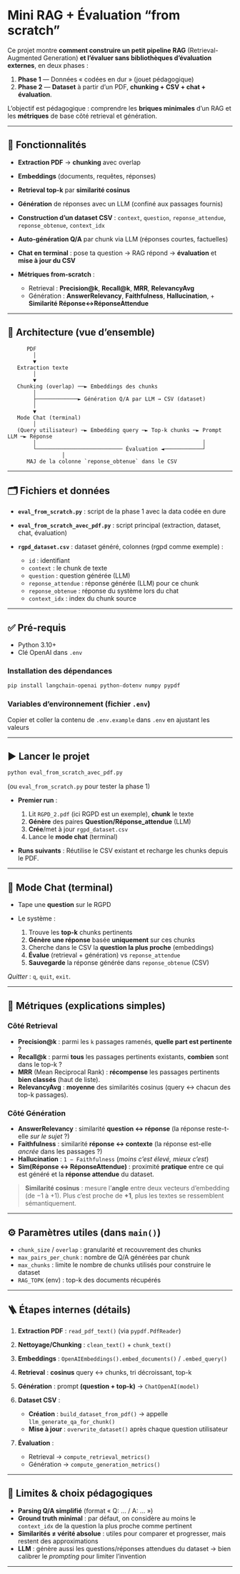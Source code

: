 # Mini RAG + Évaluation “from scratch”

Ce projet montre **comment construire un petit pipeline RAG** (Retrieval-Augmented Generation) **et l’évaluer sans bibliothèques d’évaluation externes**, en deux phases :

1. **Phase 1** — Données « codées en dur » (jouet pédagogique)
2. **Phase 2** — **Dataset** à partir d’un PDF, **chunking + CSV + chat + évaluation**.

L’objectif est pédagogique : comprendre les **briques minimales** d’un RAG et les **métriques** de base côté retrieval et génération.

---

## 🔧 Fonctionnalités

* **Extraction PDF** → **chunking** avec overlap
* **Embeddings** (documents, requêtes, réponses)
* **Retrieval top-k** par **similarité cosinus**
* **Génération** de réponses avec un LLM (confiné aux passages fournis)
* **Construction d’un dataset CSV** : `context`, `question`, `reponse_attendue`, `reponse_obtenue`, `context_idx`
* **Auto-génération Q/A** par chunk via LLM (réponses courtes, factuelles)
* **Chat en terminal** : pose ta question → RAG répond → **évaluation** et **mise à jour du CSV**
* **Métriques from-scratch** :

  * Retrieval : **Precision\@k**, **Recall\@k**, **MRR**, **RelevancyAvg**
  * Génération : **AnswerRelevancy**, **Faithfulness**, **Hallucination**, + **Similarité Réponse↔RéponseAttendue**

---

## 🧱 Architecture (vue d’ensemble)

```
      PDF
        │
        ▼
   Extraction texte
        │
        ▼
   Chunking (overlap) ──► Embeddings des chunks
        │
        ├─────────────► Génération Q/A par LLM → CSV (dataset)
        │
        ▼
   Mode Chat (terminal)
        │
   (Query utilisateur) ─► Embedding query ─► Top-k chunks ─► Prompt LLM ─► Réponse
        │                                                    │
        └─────────────────────────── Évaluation ◄────────────┘
                 │
      MAJ de la colonne `reponse_obtenue` dans le CSV
```

---

## 🗂️ Fichiers et données

* **`eval_from_scratch.py`** : script de la phase 1 avec la data codée en dure
* **`eval_from_scratch_avec_pdf.py`** : script principal (extraction, dataset, chat, évaluation)
* **`rgpd_dataset.csv`** : dataset généré, colonnes (rgpd comme exemple) :

  * `id` : identifiant
  * `context` : le chunk de texte
  * `question` : question générée (LLM)
  * `reponse_attendue` : réponse générée (LLM) pour ce chunk
  * `reponse_obtenue` : réponse du système lors du chat
  * `context_idx` : index du chunk source

---

## ✅ Pré-requis

* Python 3.10+
* Clé OpenAI dans `.env`

### Installation des dépendances

```bash
pip install langchain-openai python-dotenv numpy pypdf
```

### Variables d’environnement (fichier `.env`)

Copier et coller la contenu de `.env.example` dans `.env` en ajustant les valeurs

---

## ▶️ Lancer le projet

```bash
python eval_from_scratch_avec_pdf.py
```
(ou `eval_from_scratch.py` pour tester la phase 1)

* **Premier run** :

  1. Lit `RGPD_2.pdf` (ici RGPD est un exemple), **chunk** le texte
  2. **Génère** des paires **Question/Réponse\_attendue** (LLM)
  3. **Crée**/met à jour `rgpd_dataset.csv`
  4. Lance le **mode chat** (terminal)

* **Runs suivants** :
  Réutilise le CSV existant et recharge les chunks depuis le PDF.

---

## 🤖 Mode Chat (terminal)

* Tape une **question** sur le RGPD
* Le système :

  1. Trouve les **top-k** chunks pertinents
  2. **Génère une réponse** basée **uniquement** sur ces chunks
  3. Cherche dans le CSV la **question la plus proche** (embeddings)
  4. **Évalue** (retrieval + génération) vs `reponse_attendue`
  5. **Sauvegarde** la réponse générée dans `reponse_obtenue` (CSV)

*Quitter* : `q`, `quit`, `exit`.

---

## 📏 Métriques (explications simples)

### Côté **Retrieval**

* **Precision\@k** : parmi les `k` passages ramenés, **quelle part est pertinente** ?
* **Recall\@k** : parmi **tous** les passages pertinents existants, **combien** sont dans le top-k ?
* **MRR** (Mean Reciprocal Rank) : **récompense** les passages pertinents **bien classés** (haut de liste).
* **RelevancyAvg** : **moyenne** des similarités cosinus (query ↔ chacun des top-k passages).

### Côté **Génération**

* **AnswerRelevancy** : similarité **question ↔ réponse** (la réponse reste-t-elle *sur le sujet* ?)
* **Faithfulness** : similarité **réponse ↔ contexte** (la réponse est-elle *ancrée* dans les passages ?)
* **Hallucination** : `1 − Faithfulness` (*moins c’est élevé, mieux c’est*)
* **Sim(Réponse ↔ RéponseAttendue)** : proximité **pratique** entre ce qui est généré et la **réponse attendue** du dataset.

> **Similarité cosinus** : mesure l’**angle** entre deux vecteurs d’embedding (de −1 à +1). Plus c’est proche de **+1**, plus les textes se ressemblent sémantiquement.

---

## ⚙️ Paramètres utiles (dans `main()`)

* `chunk_size` / `overlap` : granularité et recouvrement des chunks
* `max_pairs_per_chunk` : nombre de Q/A générées par chunk
* `max_chunks` : limite le nombre de chunks utilisés pour construire le dataset
* `RAG_TOPK` (env) : top-k des documents récupérés

---

## 🪜 Étapes internes (détails)

1. **Extraction PDF** : `read_pdf_text()` (via `pypdf.PdfReader`)
2. **Nettoyage/Chunking** : `clean_text()` + `chunk_text()`
3. **Embeddings** : `OpenAIEmbeddings().embed_documents()` / `.embed_query()`
4. **Retrieval** : **cosinus** query ↔ chunks, tri décroissant, top-k
5. **Génération** : prompt **(question + top-k)** → `ChatOpenAI(model)`
6. **Dataset CSV** :

   * **Création** : `build_dataset_from_pdf()` → appelle `llm_generate_qa_for_chunk()`
   * **Mise à jour** : `overwrite_dataset()` après chaque question utilisateur
7. **Évaluation** :

   * Retrieval → `compute_retrieval_metrics()`
   * Génération → `compute_generation_metrics()`

---

## 🧩 Limites & choix pédagogiques

* **Parsing Q/A simplifié** (format « Q: … / A: … »)
* **Ground truth minimal** : par défaut, on considère au moins le `context_idx` de la question la plus proche comme pertinent
* **Similarités ≠ vérité absolue** : utiles pour comparer et progresser, mais restent des approximations
* **LLM** : génère aussi les questions/réponses attendues du dataset → bien calibrer le *prompting* pour limiter l’invention

---

